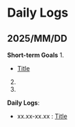 # Daily Logs
## 2025/MM/DD
**Short-term Goals**
1. 
   - [Title](LINK)
2.
3. 

**Daily Logs**:
- xx.xx-xx.xx : [Title](LINK)
